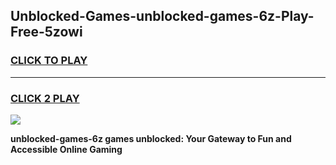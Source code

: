 
## Unblocked-Games-unblocked-games-6z-Play-Free-5zowi
<h3>
<a href="https://premium76.site?title=unblocked-games-6z&ref=22A">CLICK TO PLAY</a></h3>
<hr>

<h3>
<a href="https://premium76.site?title=unblocked-games-6z&ref=22A">CLICK 2 PLAY</a>
  
</h3>

<a href="https://premium76.site?title=unblocked-games-6z&ref=22A"><img src="https://clearcache.store/games.png"></a>


**unblocked-games-6z games unblocked: Your Gateway to Fun and Accessible Online Gaming**
